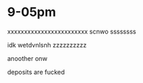 # 9-05pm
xxxxxxxxxxxxxxxxxxxxxxxx
scnwo
ssssssss

idk wetdvnlsnh
zzzzzzzzzz


anoother onw 

deposits are fucked
